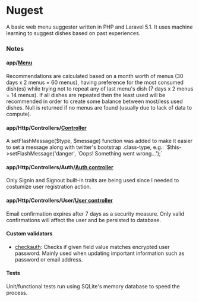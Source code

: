 # Nugest
A basic web menu suggester written in PHP and Laravel 5.1. It uses machine learning to suggest dishes based on past experiences.

### Notes
#### app/[Menu](https://github.com/ricardosncosta/nugest/blob/master/app/Menu.php)
Recommendations are calculated based on a month worth of menus (30 days x 2 menus = 60 menus), having preference for the most consumed dish(es) while trying not to repeat any of last menu's dish (7 days x 2 menus = 14 menus). If all dishes are repeated then the least used will be recommended in order to create some balance between most/less used dishes. Null is returned if no menus are found (usually due to lack of data to compute).

#### app/Http/Controllers/[Controller](https://github.com/ricardosncosta/nugest/blob/master/app/Http/Controllers/Controller.php)
A setFlashMessage($type, $message) function was added to make it easier to set a message along with twitter's bootstrap .class-type, e.g.: `$this->setFlashMessage('danger', 'Oops! Something went wrong...');`

#### app/Http/Controllers/Auth/[Auth controller](https://github.com/ricardosncosta/nugest/blob/master/app/Http/Controllers/Auth/AuthController.php)
Only Signin and Signout built-in traits are being used since I needed to costumize user registration action.


#### app/Http/Controllers/User/[User controller](https://github.com/ricardosncosta/nugest/blob/master/app/Http/Controllers/User/UserController.php)
Email confirmation expires after 7 days as a security measure. Only valid confirmations will affect the user and be persisted to database.

#### Custom validators
- [checkauth](https://github.com/ricardosncosta/nugest/blob/master/app/Providers/PasswordValidationServiceProvider.php): Checks if given field value matches encrypted user password. Mainly used when updating important information such as password or email address.

#### Tests
Unit/functional tests run using SQLite's memory database to speed the process.
